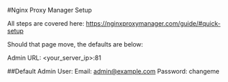 #Nginx Proxy Manager Setup

All steps are covered here: https://nginxproxymanager.com/guide/#quick-setup

Should that page move, the defaults are below:

Admin URL: <your_server_ip>:81

##Default Admin User:
Email:    admin@example.com
Password: changeme